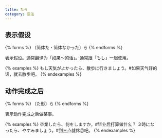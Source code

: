 ```yaml
---
title: たら
category: 语法
---
```


## 表示假设

{% forms %}
〔简体た・简体なかった〕ら
{% endforms %}

表示假设。通常翻译为「如果～的话」。通常跟「もし」一起使用。

{% examples %}
もし天気がよかったら、散歩に行きましょう。#如果天气好的话，就去散步吧。
{% endexamples %}

## 动作完成之后

{% forms %}
〔た形〕ら
{% endforms %}

表示动作完成之后做某事。

{% examples %}
卒業したら、何をしますか。#毕业后打算做什么？
３時になったら、やすみましょう。#到三点就休息吧。
{% endexamples %}
